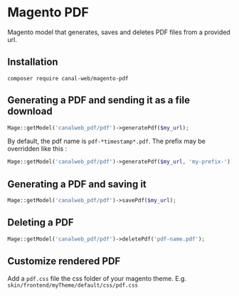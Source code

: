 # Magento PDF

Magento model that generates, saves and deletes PDF files from a provided url.

## Installation

`composer require canal-web/magento-pdf`

## Generating a PDF and sending it as a file download

```php
Mage::getModel('canalweb_pdf/pdf')->generatePdf($my_url);
```

By default, the pdf name is `pdf-*timestamp*.pdf`. The prefix may be overridden like this :

```php
Mage::getModel('canalweb_pdf/pdf')->generatePdf($my_url, 'my-prefix-');
```

## Generating a PDF and saving it

```php
Mage::getModel('canalweb_pdf/pdf')->savePdf($my_url);
```

## Deleting a PDF

```php
Mage::getModel('canalweb_pdf/pdf')->deletePdf('pdf-name.pdf');
```
## Customize rendered PDF

Add a `pdf.css` file the css folder of your magento theme. E.g. `skin/frontend/myTheme/default/css/pdf.css`

